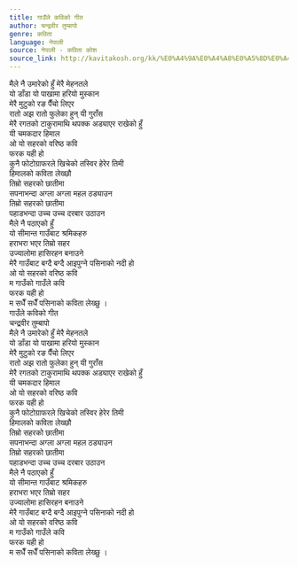 ```yaml
---
title: गाउँले कविको गीत
author: चन्द्रवीर तुम्बापो
genre: कविता
language: नेपाली
source: नेपाली - कविता कोश
source_link: http://kavitakosh.org/kk/%E0%A4%9A%E0%A4%A8%E0%A5%8D%E0%A4%A6%E0%A5%8D%E0%A4%B0%E0%A4%B5%E0%A5%80%E0%A4%B0_%E0%A4%A4%E0%A5%81%E0%A4%AE%E0%A5%8D%E0%A4%AC%E0%A4%BE%E0%A4%AA%E0%A5%8B
---
```


मैले नै उमारेको हुँ मेरै मेहनतले  
यो डाँडा यो पाखामा हरियो मुस्कान  
मेरै मुटुको रङ पैँचो लिएर  
रातो अझ रातो फुलेका हुन् यी गुराँस  
मेरै रगतको टाकुरामाथि थपक्क अड्याएर राखेको हुँ  
यी चमकदार हिमाल  
ओ यो सहरको वरिष्ठ कवि  
फरक यही हो  
कुनै फोटोग्राफरले खिचेको तस्विर हेरेर तिमी  
हिमालको कविता लेख्छौ  
तिम्रो सहरको छातीमा  
सपनाभन्दा अग्ला अग्ला महल ठड्याउन  
तिम्रो सहरको छातीमा  
पहाडभन्दा उच्च उच्च दरबार उठाउन  
मैले नै पठाएको हुँ  
यो सीमान्त गाउँबाट श्रमिकहरु  
हराभरा भएर तिम्रो सहर  
उज्यालोमा हासिरहन बनाउने  
मेरै गाउँबाट बग्दै बग्दै आइपुग्ने पसिनाको नदी हो  
ओ यो सहरको वरिष्ठ कवि  
म गाउँको गाउँले कवि  
फरक यही हो  
म सधैँ सधैँ पसिनाको कविता लेख्छु ।  
गाउँले कविको गीत  
चन्द्र्रवीर तुम्बापो  
मैले नै उमारेको हुँ मेरै मेहनतले  
यो डाँडा यो पाखामा हरियो मुस्कान  
मेरै मुटुको रङ पैँचो लिएर  
रातो अझ रातो फुलेका हुन् यी गुराँस  
मेरै रगतको टाकुरामाथि थपक्क अड्याएर राखेको हुँ  
यी चमकदार हिमाल  
ओ यो सहरको वरिष्ठ कवि  
फरक यही हो  
कुनै फोटोग्राफरले खिचेको तस्विर हेरेर तिमी  
हिमालको कविता लेख्छौ  
तिम्रो सहरको छातीमा  
सपनाभन्दा अग्ला अग्ला महल ठड्याउन  
तिम्रो सहरको छातीमा  
पहाडभन्दा उच्च उच्च दरबार उठाउन  
मैले नै पठाएको हुँ  
यो सीमान्त गाउँबाट श्रमिकहरु  
हराभरा भएर तिम्रो सहर  
उज्यालोमा हासिरहन बनाउने  
मेरै गाउँबाट बग्दै बग्दै आइपुग्ने पसिनाको नदी हो  
ओ यो सहरको वरिष्ठ कवि  
म गाउँको गाउँले कवि  
फरक यही हो  
म सधैँ सधैँ पसिनाको कविता लेख्छु ।
